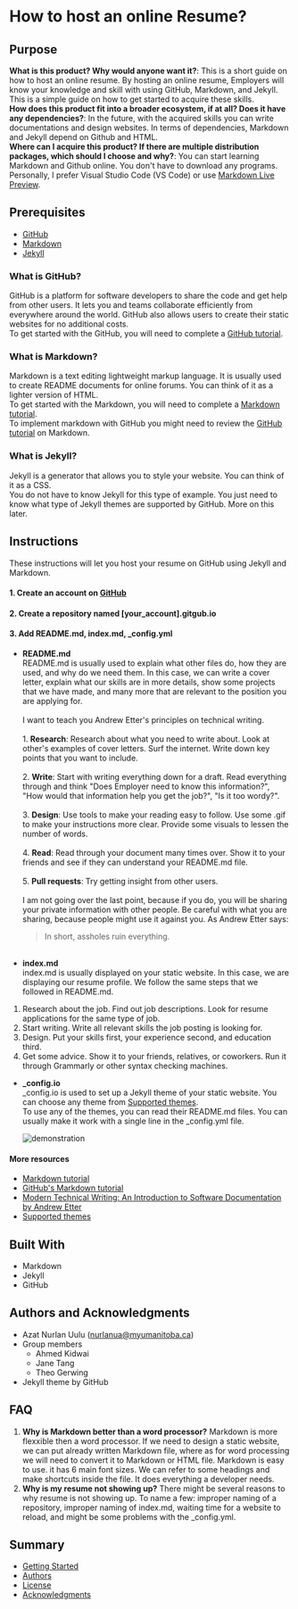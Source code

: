 # How to host an online Resume?

## Purpose

**What is this product? Why would anyone want it?**: This is a short guide on how to host an online resume. By hosting an online resume, Employers will know your knowledge and skill with using GitHub, Markdown, and Jekyll. This is a simple guide on how to get started to acquire these skills.  
**How does this product fit into a broader ecosystem, if at all? Does it have any dependencies?**: In the future, with the acquired skills you can write documentations and design websites. In terms of dependencies, Markdown and Jekyll depend on Github and HTML.  
**Where can I acquire this product? If there are multiple distribution packages, which should I choose and why?**: You can start learning Markdown and Github online. You don't have to download any programs. Personally, I prefer Visual Studio Code (VS Code) or use [Markdown Live Preview](https://markdownlivepreview.com).
  
## Prerequisites

  - [GitHub](#what-is-github)
  - [Markdown](#what-is-markdown)
  - [Jekyll](#what-is-jekyll)

### What is GitHub?

GitHub is a platform for software developers to share the code and get help from other users. 
It lets you and teams collaborate efficiently from everywhere around the world.
GitHub also allows users to create their static websites for no additional costs.  
To get started with the GitHub, you will need to complete a [GitHub tutorial](https://guides.github.com/activities/hello-world/).

### What is Markdown?

Markdown is a text editing lightweight markup language. 
It is usually used to create README documents for online forums.
You can think of it as a lighter version of HTML.  
To get started with the Markdown, you will need to complete a [Markdown tutorial](https://www.markdowntutorial.com).  
To implement markdown with GitHub you might need to review the [GitHub tutorial](https://guides.github.com/features/mastering-markdown/) on Markdown.


### What is Jekyll?

Jekyll is a generator that allows you to style your website.
You can think of it as a CSS.  
You do not have to know Jekyll for this type of example. You just need to know what type of Jekyll themes are supported by GitHub. More on this later.

## Instructions

These instructions will let you host your resume on GitHub using Jekyll and Markdown.
  #### 1. Create an account on [GitHub](https://github.com)     
      
  #### 2. Create a repository named [your_account].gitgub.io 

  #### 3. Add README.md, index.md, \_config.yml
   
  - **README.md**  
      README.md is usually used to explain what other files do, how they are used, and why do we need them. In this case, we can write a cover letter, explain what our skills are in more details, show some projects that we have made, and many more that are relevant to the position you are applying for.  
      </br>
      I want to teach you Andrew Etter's principles on technical writing.  
      </br>
          1. **Research**: Research about what you need to write about. Look at other's examples of cover letters. Surf the internet. Write down key points that you want to include.    
          </br>
          2. **Write**: Start with writing everything down for a draft. Read everything through and think "Does Employer need to know this information?", "How would that information help you get the job?", "Is it too wordy?".  
          </br>
          3. **Design**: Use tools to make your reading easy to follow. Use some .gif to make your instructions more clear. Provide some visuals to lessen the number of words.  
          </br>
          4. **Read**: Read through your document many times over. Show it to your friends and see if they can understand your README.md file.  
          </br>
          5. **Pull requests**: Try getting insight from other users.   
          </br>
      I am not going over the last point, because if you do, you will be sharing your private information with other people. Be careful with what you are sharing, because people might use it against you. As Andrew Etter says:
      > In short, assholes ruin everything.
      >
      </br>
  - **index.md**   
  index.md is usually displayed on your static website. In this case, we are displaying our resume profile. We follow the same steps that we followed in README.md.   
  1. Research about the job. Find out job descriptions. Look for resume applications for the same type of job.  
  2. Start writing. Write all relevant skills the job posting is looking for.  
  3. Design. Put your skills first, your experience second, and education third.
  4. Get some advice. Show it to your friends, relatives, or coworkers. Run it through Grammarly or other syntax checking machines.  
  
  - **\_config.io**  
    \_config.io is used to set up a Jekyll theme of your static website. You can choose any theme from [Supported themes](https://pages.github.com/themes/).  
    To use any of the themes, you can read their README.md files. You can usually make it work with a single line in the \_config.yml file. 
    
    ![demonstration](img/show.gif)

  #### More resources
 - [Markdown tutorial](https://www.markdowntutorial.com)
 - [GitHub's Markdown tutorial](https://guides.github.com/features/mastering-markdown/)
 - [Modern Technical Writing: An Introduction to Software Documentation by Andrew Etter](https://www.amazon.ca/Modern-Technical-Writing-Introduction-Documentation-ebook/dp/B01A2QL9SS/ref=sr_1_1?crid=3U5MQMA2GZJD&dchild=1&keywords=modern+technical+writing+by+andrew+etter&qid=1604367457&sprefix=Andrew+etter%2Caps%2C202&sr=8-1)
 - [Supported themes](https://pages.github.com/themes/)  

## Built With

  - Markdown
  - Jekyll
  - GitHub

## Authors and Acknowledgments

  - Azat Nurlan Uulu (nurlanua@myumanitoba.ca)
  - Group members
    * Ahmed Kidwai
    * Jane Tang
    * Theo Gerwing
  - Jekyll theme by GitHub

## FAQ
1. **Why is Markdown better than a word processor?** Markdown is more flexxible then a word processor. If we need to design a static website, we can put already written Markdown file, where as for word processing we will need to convert it to Markdown or HTML file. Markdown is easy to use. it has 6 main font sizes. We can refer to some headings and make shortcuts inside the file. It does everything a developer needs.
2.  **Why is my resume not showing up?** There might be several reasons to why resume is not showing up. To name a few: improper naming of a repository, improper naming of index.md, waiting time for a website to reload, and might be some problems with the \_config.yml.  

## Summary

  - [Getting Started](#getting-started)
  - [Authors](#authors)
  - [License](#license)
  - [Acknowledgments](#acknowledgments)
